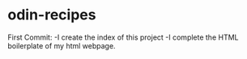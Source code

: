 # odin-recipes
First Commit:
-I create the index of this project
-I complete the HTML boilerplate of my html webpage.